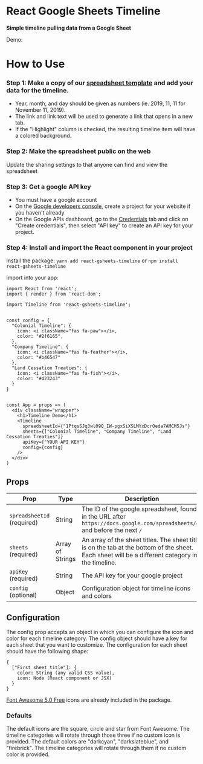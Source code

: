 # React Google Sheets Timeline

**Simple timeline pulling data from a Google Sheet**

Demo:

# How to Use

### Step 1: Make a copy of our [spreadsheet template](https://docs.google.com/spreadsheets/d/1ws0ZWbWak21dIp3kDer41L5Sz1cMLo2ps1JIfGTpBFI/edit?usp=sharing) and add your data for the timeline.


- Year, month, and day should be given as numbers (ie. 2019, 11, 11 for November 11, 2019).
- The link and link text will be used to generate a link that opens in a new tab.
- If the "Highlight" column is checked, the resulting timeline item will have a colored background.

### Step 2: Make the spreadsheet public on the web

Update the sharing settings to that anyone can find and view the spreadsheet

### Step 3: Get a google API key

- You must have a google account
- On the [Google developers console](https://console.developers.google.com), create a project for your website if you haven't already
- On the Google APIs dashboard, go to the [Credentials](https://console.developers.google.com/apis/credentials) tab and click on "Create credentials", then select "API key" to create an API key for your project.

### Step 4: Install and import the React component in your project

Install the package:
`yarn add react-gsheets-timeline`
or
`npm install react-gsheets-timeline`

Import into your app:

```
import React from 'react';
import { render } from 'react-dom';

import Timeline from 'react-gsheets-timeline';


const config = {
  "Colonial Timeline": {
    icon: <i className="fas fa-paw"></i>,
    color: "#2f6165",
  },
  "Company Timeline": {
    icon: <i className="fas fa-feather"></i>,
    color: "#b46547"
  },
  "Land Cessation Treaties": {
    icon: <i className="fas fa-fish"></i>,
    color: "#423243"
  }
}


const App = props => (
  <div className="wrapper">
    <h1>Timeline Demo</h1>
    <Timeline
      spreadsheetId={"1PtqsSJq3wl09Q_IW-pgxSiXSLMYxDcrOeda7AMCM5Js"}
      sheets={["Colonial Timeline", "Company Timeline", "Land Cessation Treaties"]}
      apiKey={"YOUR API KEY"}
      config={config}
    />
  </div>
)
```

## Props

| Prop | Type | Description
| ---- | ---- | -----------
| `spreadsheetId` (required) | String | The ID of the google spreadsheet, found in the URL after `https://docs.google.com/spreadsheets/d/` and before the next `/` |
| `sheets`  (required) | Array of Strings | An array of the sheet titles. The sheet title is on the tab at the bottom of the sheet. Each sheet will be a different category in the timeline. |
| `apiKey`  (required) | String | The API key for your google project |
| `config`  (optional) | Object | Configuration object for timeline icons and colors |


## Configuration

The config prop accepts an object in which you can configure the icon and color for each timeline category. The config object should have a key for each sheet that you want to customize. The configuration for each sheet should have the following shape:

```
{
  ["First sheet title"]: {
    color: String (any valid CSS value),
    icon: Node (React component or JSX)
  }
}
```

[Font Awesome 5.0 Free](https://fontawesome.com/icons?d=gallery&m=free) icons are already included in the package.

### Defaults

The default icons are the square, circle and star from Font Awesome. The timeline categories will rotate through those three if no custom icon is provided. The default colors are "darkcyan", "darkslateblue", and "firebrick". The timeline categories will rotate through them if no custom color is provided.

